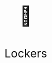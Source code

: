 <p align="center" style="font-size:60px;">🛅</p>
<p align="center" style="font-size:36px;">Lockers</p>